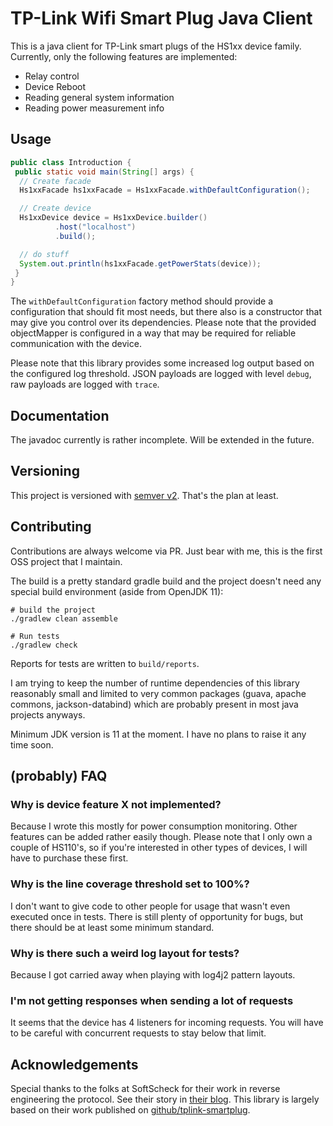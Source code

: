 # TP-Link Wifi Smart Plug Java Client
This is a java client for TP-Link smart plugs of the HS1xx device family. Currently, only the following 
features are implemented:
* Relay control
* Device Reboot
* Reading general system information
* Reading power measurement info

## Usage

```java
public class Introduction {
 public static void main(String[] args) {
  // Create facade
  Hs1xxFacade hs1xxFacade = Hs1xxFacade.withDefaultConfiguration();

  // Create device
  Hs1xxDevice device = Hs1xxDevice.builder()
          .host("localhost")
          .build();

  // do stuff
  System.out.println(hs1xxFacade.getPowerStats(device));
 }
}
```

The `withDefaultConfiguration` factory method should provide a configuration
that should fit most needs, but there also is a constructor that may give you control
over its dependencies. Please note that the provided objectMapper is configured in a
way that may be required for reliable communication with the device.

Please note that this library provides some increased log output based on the configured
log threshold. JSON payloads are logged with level `debug`, raw payloads are logged with `trace`.

## Documentation
The javadoc currently is rather incomplete. Will be extended in the future.

## Versioning
This project is versioned with [semver v2](https://semver.org/). That's the plan at least.

## Contributing
Contributions are always welcome via PR. Just bear with me, this is the first OSS project that I
maintain.

The build is a pretty standard gradle build and the project doesn't need any special build
environment (aside from OpenJDK 11):

```
# build the project
./gradlew clean assemble

# Run tests
./gradlew check
```

Reports for tests are written to `build/reports`.

I am trying to keep the number of runtime dependencies of this library reasonably small and limited
to very common packages (guava, apache commons, jackson-databind) which are probably present in most
java projects anyways.

Minimum JDK version is 11 at the moment. I have no plans to raise it any time soon.

## (probably) FAQ
### Why is device feature X not implemented?
Because I wrote this mostly for power consumption monitoring. Other features can be added
rather easily though. Please note that I only own a couple of HS110's, so if you're interested
in other types of devices, I will have to purchase these first.

### Why is the line coverage threshold set to 100%?
I don't want to give code to other people for usage that wasn't even executed once in tests.
There is still plenty of opportunity for bugs, but there should be at least some minimum standard.

### Why is there such a weird log layout for tests?
Because I got carried away when playing with log4j2 pattern layouts.

### I'm not getting responses when sending a lot of requests
It seems that the device has 4 listeners for incoming requests. You will have to be careful
with concurrent requests to stay below that limit.

## Acknowledgements
Special thanks to the folks at SoftScheck for their work in reverse engineering
 the protocol. See their story in [their blog](https://www.softscheck.com/en/reverse-engineering-tp-link-hs110/).
This library is largely based on their work published on 
[github/tplink-smartplug](https://github.com/softScheck/tplink-smartplug).